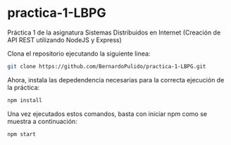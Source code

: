# practica-1-LBPG
Práctica 1 de la asignatura Sistemas Distribuidos en Internet (Creación de API REST utilizando NodeJS y Express)

Clona el repositorio ejecutando la siguiente linea:

```bash
git clone https://github.com/BernardoPulido/practica-1-LBPG.git
```
Ahora, instala las depedendencia necesarias para la correcta ejecución de la práctica:

```bash
npm install
```
Una vez ejecutados estos comandos, basta con iniciar npm como se muestra a continuación:

```bash
npm start
```
